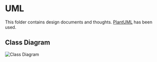 # UML
This folder contains design documents and thoughts. [PlantUML](http://plantuml.com) has been used.

## Class Diagram
![Class Diagram](http://ijebus.github.com/zeitdoro/img/classDiagram.png)
